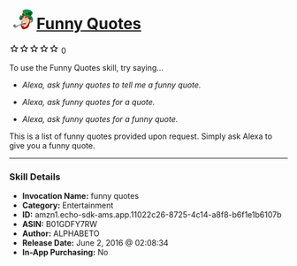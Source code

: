 # &nbsp;<img src="skill_icon" alt="Funny Quotes icon" width="36"> [Funny Quotes](http://alexa.amazon.com/#skills/amzn1.echo-sdk-ams.app.11022c26-8725-4c14-a8f8-b6f1e1b6107b)
![0 stars](../../images/ic_star_border_black_18dp_1x.png)![0 stars](../../images/ic_star_border_black_18dp_1x.png)![0 stars](../../images/ic_star_border_black_18dp_1x.png)![0 stars](../../images/ic_star_border_black_18dp_1x.png)![0 stars](../../images/ic_star_border_black_18dp_1x.png) 0

To use the Funny Quotes skill, try saying...

* *Alexa, ask funny quotes to tell me a funny quote.*

* *Alexa, ask funny quotes for a quote.*

* *Alexa, ask funny quotes for a funny quote.*

This is a list of funny quotes provided upon request. Simply ask Alexa to give you a funny quote.

***

### Skill Details

* **Invocation Name:** funny quotes
* **Category:** Entertainment
* **ID:** amzn1.echo-sdk-ams.app.11022c26-8725-4c14-a8f8-b6f1e1b6107b
* **ASIN:** B01GDFY7RW
* **Author:** ALPHABETO
* **Release Date:** June 2, 2016 @ 02:08:34
* **In-App Purchasing:** No
